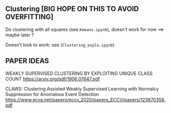 ## Clustering [BIG HOPE ON THIS TO AVOID OVERFITTING]

Do clustering with all squares (see `Kmeans.ipynb`), doesn't work for now ==> maybe later ?

Doesn't look to work: see (`Clustering_explo.ipynb`)

## PAPER IDEAS

WEAKLY SUPERVISED CLUSTERING BY EXPLOITING UNIQUE CLASS COUNT
https://arxiv.org/pdf/1906.07647.pdf

CLAWS: Clustering Assisted Weakly Supervised Learning with Normalcy Suppression for Anomalous Event Detection
https://www.ecva.net/papers/eccv_2020/papers_ECCV/papers/123670358.pdf

